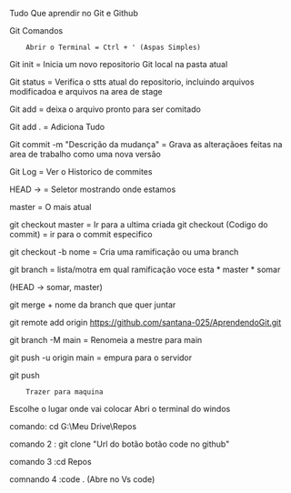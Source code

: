 Tudo Que aprendir no Git e Github 

Git Comandos 

		Abrir o Terminal = Ctrl + ' (Aspas Simples)

Git init = 
	Inicia um novo repositorio Git local na pasta atual


Git status = 
	Verifica o stts atual do repositorio, incluindo arquivos modificadoa e arquivos na area de stage


Git add = 
	deixa o arquivo pronto para ser comitado 


Git add . = 
	Adiciona Tudo


Git commit -m "Descrição da mudança" = 
	Grava as alteraçãoes feitas na area de trabalho como uma nova versão

Git Log = 
	Ver o Historico de commites


HEAD -> = Seletor mostrando onde estamos 

master = O mais atual


git checkout master = Ir para a ultima criada
git checkout (Codigo do commit) = ir para o commit especifico


git checkout -b nome = Cria uma ramificação ou uma branch


git branch = lista/motra em qual ramificação voce esta *
	  master
	* somar 

(HEAD -> somar, master)

git merge + nome da branch que quer juntar 


git remote add origin https://github.com/santana-025/AprendendoGit.git

git branch -M main = Renomeia a mestre para main

git push -u origin main = empura para o servidor 

git push

		Trazer para maquina 

Escolhe o lugar onde vai colocar 
Abri o terminal do windos 


comando: cd G:\Meu Drive\Repos

comando 2 : git clone "Url do botão botão code no github"

comando 3 :cd Repos

comnando 4 :code . (Abre no Vs code)
